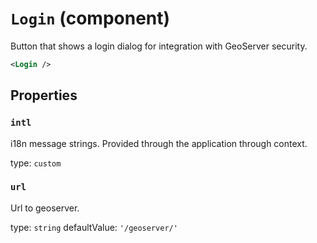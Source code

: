 `Login` (component)
===================

Button that shows a login dialog for integration with GeoServer security.

```xml
<Login />
```

Properties
----------

### `intl`

i18n message strings. Provided through the application through context.

type: `custom`


### `url`

Url to geoserver.

type: `string`
defaultValue: `'/geoserver/'`


